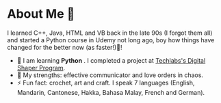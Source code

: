 # About Me 👋
I learned C++, Java, HTML and VB back in the late 90s (I forgot them all) and started a Python course in Udemy not long ago, boy how things have changed for the better now (as faster!)🤯! 

- 🌱 I am learning **Python** . I completed a project at [Techlabs's Digital Shaper Program](https://www.techlabs.org/).  
- 💪 My strengths: effective communicator and love orders in chaos. 
- ⚡ Fun fact: crochet, art and craft. I speak 7 languages (English, Mandarin, Cantonese, Hakka, Bahasa Malay, French and German).

<!--
**slimrivermoi/slimrivermoi** is a ✨ _special_ ✨ repository because its `README.md` (this file) appears on your GitHub profile.

Here are some ideas to get you started:

- 🔭 I’m currently working on ...
- 🌱 I’m currently learning ...
- 👯 I’m looking to collaborate on ...
- 🤔 I’m looking for help with ...
- 💬 Ask me about ...
- 📫 How to reach me: ...
- 😄 Pronouns: ...
- ⚡ Fun fact: ...
-->
